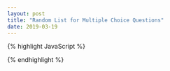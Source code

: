 ```yaml
---
layout: post
title: "Random List for Multiple Choice Questions"
date: 2019-03-19
---
```


{% highlight JavaScript %}
<script type="text/javascript">
      function rand(arr){
        var ArrLen = arr.length;
        var r = new Array(ArrLen+1);
        for (i = 1; i < ArrLen+1; i++){
          r[i] = parseInt(Math.random() * 1000)
        }

        var o = new Array(ArrLen+1);
        o = r.slice();

        for (x = 1; x < ArrLen+1; x++){
          for (y = x+1; y < ArrLen+1; y++){
            if (r[x] > r[y]){
              r[0] = r[x];
              r[x] = r[y];
              r[y] = r[0];
            }  
          }
        }
        var result = new Array(len);
        for (j=1; j<ArrLen+1; j++){
          result[j-1] = arr[r.indexOf(o[j],1)-1];
        }
        return result;
      }
</script>
{% endhighlight %}
